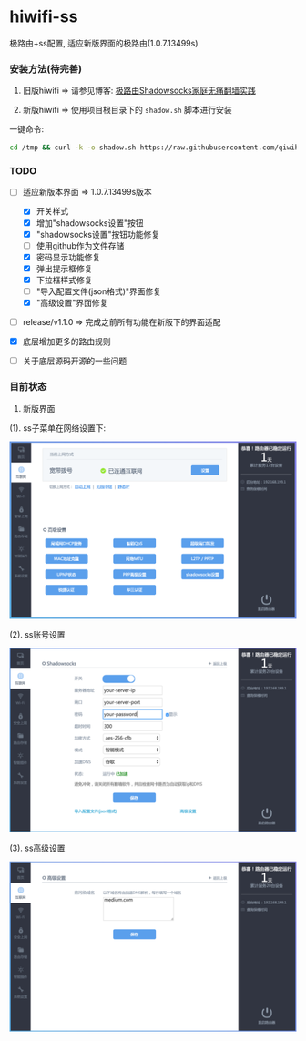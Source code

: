 # hiwifi-ss

极路由+ss配置, 适应新版界面的极路由(1.0.7.13499s)

### 安装方法(待完善)

1. 旧版hiwifi => 请参见博客: [极路由Shadowsocks家庭无痛翻墙实践](https://luolei.org/hiwifi-shadowsocks/)

2. 新版hiwifi => 使用项目根目录下的 `shadow.sh` 脚本进行安装

一键命令:

```sh
cd /tmp && curl -k -o shadow.sh https://raw.githubusercontent.com/qiwihui/hiwifi-ss/master/shadow.sh && sh shadow.sh && rm shadow.sh
```

### TODO 

 - [ ] 适应新版本界面 => 1.0.7.13499s版本

   - [x] 开关样式
   - [x] 增加"shadowsocks设置"按钮
   - [x] "shadowsocks设置"按钮功能修复
   - [ ] 使用github作为文件存储
   - [x] 密码显示功能修复
   - [x] 弹出提示框修复
   - [x] 下拉框样式修复
   - [ ] "导入配置文件(json格式)"界面修复
   - [x] "高级设置"界面修复
 
 - [ ] release/v1.1.0 => 完成之前所有功能在新版下的界面适配 
 - [x] 底层增加更多的路由规则
 - [ ] 关于底层源码开源的一些问题

### 目前状态

1. 新版界面

(1). ss子菜单在网络设置下:

![](./ss-menu.png)

(2). ss账号设置
 
![](./ss-settings.png)

(3). ss高级设置

![](./ss-advance.png)
